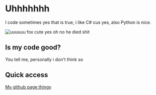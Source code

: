 # Uhhhhhhh

I code sometimes yes that is true, i like C# cus yes, also Python is nice.

![uuuuuu fox cute yes oh no he died shit](https://static1.e926.net/data/06/65/066570f0b541f23c8d03d1956a590167.gif)

## Is my code good?

You tell me, personally i don't think so

## Quick access
[My github page thingy](https://bugadinhogamers.github.io/)